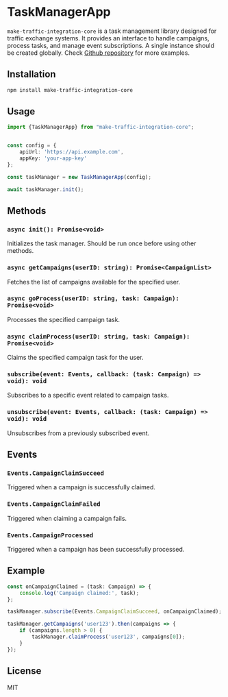 # TaskManagerApp

`make-traffic-integration-core` is a task management library designed for traffic exchange systems. 
It provides an interface to handle campaigns, process tasks, and manage event subscriptions. A single instance should be created globally.
Check [Github repository](https://github.com/koltsov-iv/make-traffic-integration-lib) for more examples.

## Installation
```sh
npm install make-traffic-integration-core
```

## Usage
```typescript
import {TaskManagerApp} from "make-traffic-integration-core";


const config = {
    apiUrl: 'https://api.example.com',
    appKey: 'your-app-key'
};

const taskManager = new TaskManagerApp(config);

await taskManager.init();
```

## Methods

### `async init(): Promise<void>`
Initializes the task manager. Should be run once before using other methods.

### `async getCampaigns(userID: string): Promise<CampaignList>`
Fetches the list of campaigns available for the specified user.

### `async goProcess(userID: string, task: Campaign): Promise<void>`
Processes the specified campaign task.

### `async claimProcess(userID: string, task: Campaign): Promise<void>`
Claims the specified campaign task for the user.

### `subscribe(event: Events, callback: (task: Campaign) => void): void`
Subscribes to a specific event related to campaign tasks.

### `unsubscribe(event: Events, callback: (task: Campaign) => void): void`
Unsubscribes from a previously subscribed event.

## Events

### `Events.CampaignClaimSucceed`
Triggered when a campaign is successfully claimed.

### `Events.CampaignClaimFailed`
Triggered when claiming a campaign fails.

### `Events.CampaignProcessed`
Triggered when a campaign has been successfully processed.

## Example
```typescript
const onCampaignClaimed = (task: Campaign) => {
    console.log('Campaign claimed:', task);
};

taskManager.subscribe(Events.CampaignClaimSucceed, onCampaignClaimed);

taskManager.getCampaigns('user123').then(campaigns => {
    if (campaigns.length > 0) {
        taskManager.claimProcess('user123', campaigns[0]);
    }
});
```

## License
MIT

